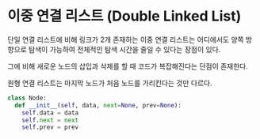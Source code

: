 # 이중 연결 리스트 (Double Linked List)
단일 연결 리스트에 비해 링크가 2개 존재하는 이중 연결 리스트는 어디에서도 양쪽 방향으로 탐색이 가능하여 전체적인 탐색 시간을 줄일 수 있다는 장점이 있다.

그에 비해 새로운 노드의 삽입과 삭제를 할 때 코드가 복잡해진다는 단점이 존재한다.

원형 연결 리스트는 마지막 노드가 처음 노드를 가리킨다는 것만 다르다.

```python
class Node:
  def __init__(self, data, next=None, prev=None):
    self.data = data
    self.next = next
    self.prev = prev
```
